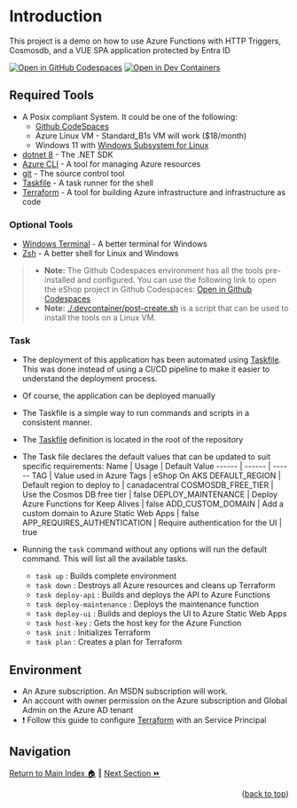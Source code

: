 # Introduction 
This project is a demo on how to use Azure Functions with HTTP Triggers, Cosmosdb, and a VUE SPA application protected by Entra ID

[![Open in GitHub Codespaces](https://img.shields.io/static/v1?style=for-the-badge&label=GitHub+Codespaces&message=Open&color=brightgreen&logo=github)](https://codespaces.new/briandenicola/password-vault?quickstart=1)
[![Open in Dev Containers](https://img.shields.io/static/v1?style=for-the-badge&label=Dev%20Containers&message=Open&color=blue&logo=visualstudiocode)](https://vscode.dev/redirect?url=vscode://ms-vscode-remote.remote-containers/cloneInVolume?url=https://github.com/briandenicola/password-vault)  

## Required Tools
* A Posix compliant System. It could be one of the following:
    * [Github CodeSpaces](https://github.com/features/codespaces)
    * Azure Linux VM - Standard_B1s VM will work ($18/month)
    * Windows 11 with [Windows Subsystem for Linux](https://docs.microsoft.com/en-us/windows/wsl/install)
* [dotnet 8](https://dotnet.microsoft.com/download) - The .NET SDK
* [Azure CLI](https://docs.microsoft.com/en-us/cli/azure/install-azure-cli) - A tool for managing Azure resources
* [git](https://git-scm.com/) - The source control tool
* [Taskfile](https://taskfile.dev/#/) - A task runner for the shell
* [Terraform](https://www.terraform.io/) - A tool for building Azure infrastructure and infrastructure as code

### Optional Tools
* [Windows Terminal](https://aka.ms/terminal) - A better terminal for Windows
* [Zsh](https://ohmyz.sh/) - A better shell for Linux and Windows
    
> * **Note:** The Github Codespaces environment has all the tools pre-installed and configured.  You can use the following link to open the eShop project in Github Codespaces: [Open in Github Codespaces](https://codespaces.new/briandenicola/password-vault?quickstart=1)
> * **Note:** [./.devcontainer/post-create.sh](./.devcontainer/post-create.sh) is a script that can be used to install the tools on a Linux VM. 

### Task
* The deployment of this application has been automated using [Taskfile](https://taskfile.dev/#/).  This was done instead of using a CI/CD pipeline to make it easier to understand the deployment process.  
* Of course, the application can be deployed manually
* The Taskfile is a simple way to run commands and scripts in a consistent manner.  
* The [Taskfile](../Taskfile.yaml) definition is located in the root of the repository
* The Task file declares the default values that can be updated to suit specific requirements: 
    Name | Usage | Default Value
    ------ | ------ | ------
    TAG | Value used in Azure Tags | eShop On AKS
    DEFAULT_REGION | Default region to deploy to | canadacentral
    COSMOSDB_FREE_TIER | Use the Cosmos DB free tier | false
    DEPLOY_MAINTENANCE | Deploy Azure  Functions for Keep Alives | false 
    ADD_CUSTOM_DOMAIN | Add a custom domain to Azure Static Web Apps |  false 
    APP_REQUIRES_AUTHENTICATION | Require authentication for the UI | true
    
* Running the `task` command without any options will run the default command. This will list all the available tasks.
    * `task up`                  : Builds complete environment
    * `task down`                : Destroys all Azure resources and cleans up Terraform
    * `task deploy-api`          : Builds and deploys the API to Azure Functions
    * `task deploy-maintenance`  : Deploys the maintenance function
    * `task deploy-ui`           : Builds and deploys the UI to Azure Static Web Apps
    * `task host-key`            : Gets the host key for the Azure Function
    * `task init`                : Initializes Terraform
    * `task plan`                : Creates a plan for Terraform

## Environment
* An Azure subscription. An MSDN subscription will work.
* An account with owner permission on the Azure subscription and Global Admin on the Azure AD tenant
* :exclamation: Follow this guide to configure [Terraform](https://learn.microsoft.com/en-us/azure/developer/terraform/get-started-cloud-shell-powershell?tabs=bash) with an Service Principal

## Navigation
[Return to Main Index 🏠](../README.md) ‖
[Next Section ⏩](./docs/entra.md)
<p align="right">(<a href="#prerequisites">back to top</a>)</p>
